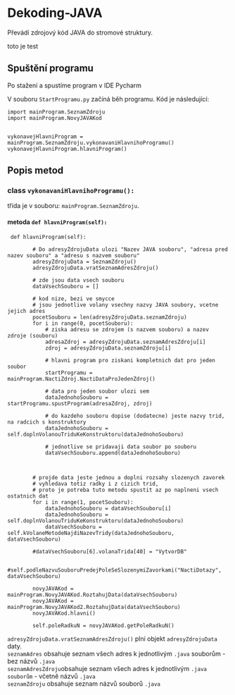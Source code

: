 # Dekoding-JAVA
Převádí zdrojový kód JAVA do stromové struktury.

toto je test

## Spuštění programu
Po stažení a spustíme program v IDE Pycharm

V souboru `StartProgramu.py` začíná běh programu.
Kód je následující:
```
import mainProgram.SeznamZdroju
import mainProgram.NovyJAVAKod


vykonavejHlavniProgram = mainProgram.SeznamZdroju.vykonavaniHlavnihoProgramu()
vykonavejHlavniProgram.hlavniProgram()
```

## Popis metod
### class `vykonavaniHlavnihoProgramu():`
třída je v souboru: `mainProgram.SeznamZdroju`.

#### metoda `def hlavniProgram(self):`
```
 def hlavniProgram(self):

        # Do adresyZdrojuData ulozi "Nazev JAVA souboru", "adresa pred nazev souboru" a "adresu s nazvem souboru"
        adresyZdrojuData = SeznamZdroju()
        adresyZdrojuData.vratSeznamAdresZdroju()

        # zde jsou data vsech souboru
        dataVsechSouboru = []

        # kod nize, bezi ve smycce
        # jsou jednotlive volany vsechny nazvy JAVA soubory, vcetne jejich adres
        pocetSouboru = len(adresyZdrojuData.seznamZdroju)
        for i in range(0, pocetSouboru):
            # ziska adresu se zdrojem (s nazvem souboru) a nazev zdroje (souboru)
            adresaZdroj = adresyZdrojuData.seznamAdresZdroju[i]
            zdroj = adresyZdrojuData.seznamZdroju[i]

            # hlavni program pro ziskani kompletnich dat pro jeden soubor
            startProgramu = mainProgram.NactiZdroj.NactiDataProJedenZdroj()

            # data pro jeden soubor ulozi sem
            dataJednohoSouboru = startProgramu.spustProgram(adresaZdroj, zdroj)

            # do kazdeho souboru dopise (dodatecne) jeste nazvy trid, na radcich s konstruktory
            dataJednohoSouboru = self.doplnVolanouTriduKeKonstruktoru(dataJednohoSouboru)

            # jednotlive se pridavaji data soubor po souboru
            dataVsechSouboru.append(dataJednohoSouboru)



        # projde data jeste jednou a doplni rozsahy slozenych zavorek
        # vyhledava totiz radky i z cizich trid,
        # proto je potreba tuto metodu spustit az po naplneni vsech ostatnich dat
        for i in range(1, pocetSouboru):
            dataJednohoSouboru = dataVsechSouboru[i]
            dataJednohoSouboru = self.doplnVolanouTriduKeKonstruktoru(dataJednohoSouboru)
            dataVsechSouboru = self.kVolaneMetodeNajdiNazevTridy(dataJednohoSouboru, dataVsechSouboru)

        #dataVsechSouboru[6].volanaTrida[40] = "VytvorDB"

        #self.podleNazvuSouboruPredejPoleSeSlozenymiZavorkami("NactiDotazy", dataVsechSouboru)

        novyJAVAKod = mainProgram.NovyJAVAKod.RoztahujData(dataVsechSouboru)
        novyJAVAKod = mainProgram.NovyJAVAKod2.RoztahujData(dataVsechSouboru)
        novyJAVAKod.hlavni()

        self.poleRadkuN = novyJAVAKod.getPoleRadkuN()
```

`adresyZdrojuData.vratSeznamAdresZdroju()` plní objekt `adresyZdrojuData` daty.  
`seznamAdres` obsahuje seznam všech adres k jednotlivým `.java` souborům - bez názvů `.java`  
`seznamAdresZdroju`obsahuje seznam všech adres k jednotlivým `.java souborům` - včetně názvů `.java`  
`seznamZdroju` obsahuje seznam názvů souborů `.java`  


